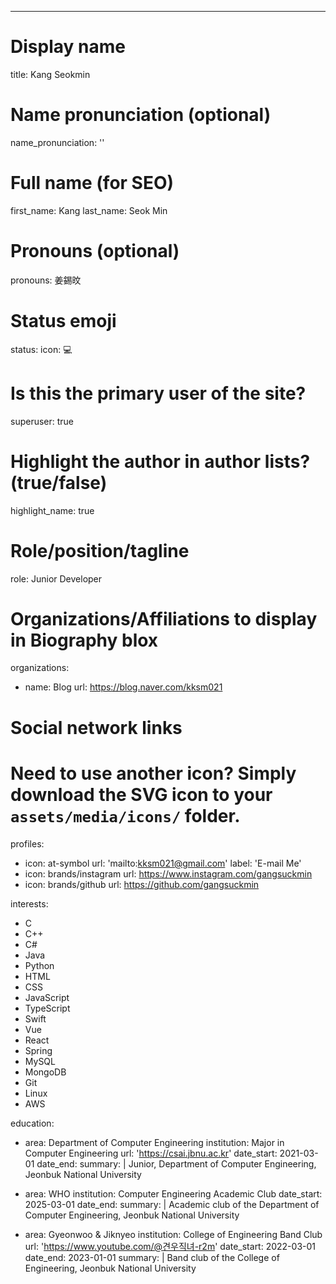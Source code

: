 ---
# Display name
title: Kang Seokmin

# Name pronunciation (optional)
name_pronunciation: ''

# Full name (for SEO)
first_name: Kang
last_name: Seok Min

# Pronouns (optional)
pronouns: 姜錫旼

# Status emoji
status:
  icon: 💻

# Is this the primary user of the site?
superuser: true

# Highlight the author in author lists? (true/false)
highlight_name: true

# Role/position/tagline
role: Junior Developer

# Organizations/Affiliations to display in Biography blox
organizations:
  - name: Blog
    url: https://blog.naver.com/kksm021

# Social network links
# Need to use another icon? Simply download the SVG icon to your `assets/media/icons/` folder.
profiles:
  - icon: at-symbol
    url: 'mailto:kksm021@gmail.com'
    label: 'E-mail Me'
  - icon: brands/instagram
    url: https://www.instagram.com/gangsuckmin
  - icon: brands/github
    url: https://github.com/gangsuckmin

interests:
  - C
  - C++
  - C#
  - Java
  - Python
  - HTML
  - CSS
  - JavaScript
  - TypeScript
  - Swift
  - Vue
  - React
  - Spring
  - MySQL
  - MongoDB
  - Git
  - Linux
  - AWS

education:
  - area: Department of Computer Engineering
    institution: Major in Computer Engineering
    url: 'https://csai.jbnu.ac.kr'
    date_start: 2021-03-01
    date_end:
    summary: |
      Junior, Department of Computer Engineering, Jeonbuk National University

  - area: WHO
    institution: Computer Engineering Academic Club
    date_start: 2025-03-01
    date_end:
    summary: |
      Academic club of the Department of Computer Engineering, Jeonbuk National University

  - area: Gyeonwoo & Jiknyeo
    institution: College of Engineering Band Club
    url: 'https://www.youtube.com/@견우직녀-r2m'
    date_start: 2022-03-01
    date_end: 2023-01-01
    summary: |
      Band club of the College of Engineering, Jeonbuk National University
